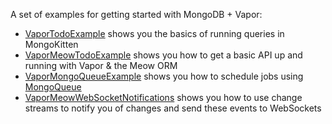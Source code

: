 A set of examples for getting started with MongoDB + Vapor:

- [VaporTodoExample](https://github.com/orlandos-nl/MongoKitten-Examples/tree/main/Sources/VaporTodoExample) shows you the basics of running queries in MongoKitten
- [VaporMeowTodoExample](https://github.com/orlandos-nl/MongoKitten-Examples/tree/main/Sources/VaporMeowTodoExample) shows you how to get a basic API up and running with Vapor & the Meow ORM
- [VaporMongoQueueExample](https://github.com/orlandos-nl/MongoKitten-Examples/tree/main/Sources/VaporMongoQueueExample) shows you how to schedule jobs using [MongoQueue](https://github.com/orlandos-nl/MongoQueue)
- [VaporMeowWebSocketNotifications](https://github.com/orlandos-nl/MongoKitten-Examples/tree/main/Sources/VaporMeowWebSocketNotifications) shows you how to use change streams to notify you of changes and send these events to WebSockets
